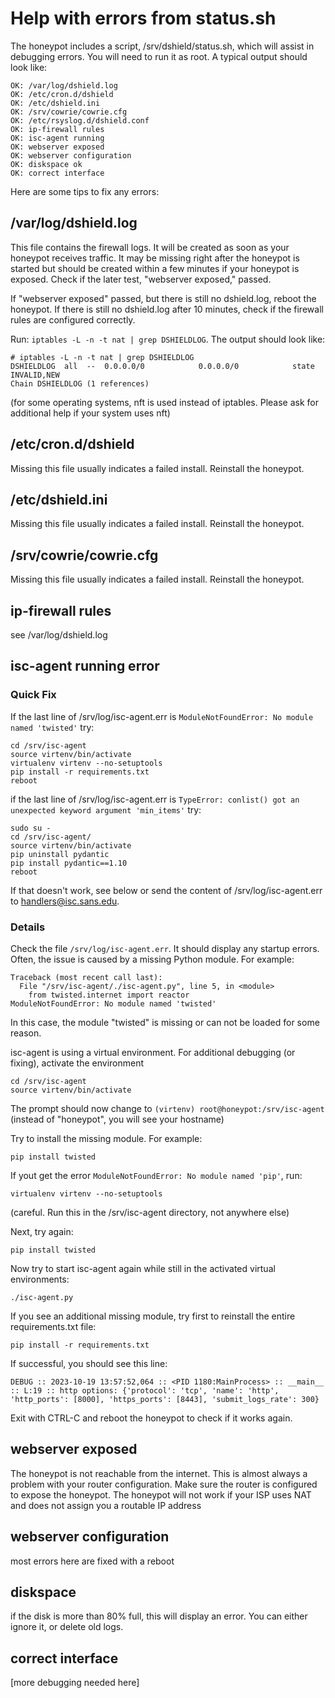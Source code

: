 # Help with errors from status.sh

The honeypot includes a script, /srv/dshield/status.sh, which will assist
in debugging errors. You will need to run it as root. A typical output
should look like:

```
OK: /var/log/dshield.log
OK: /etc/cron.d/dshield
OK: /etc/dshield.ini
OK: /srv/cowrie/cowrie.cfg
OK: /etc/rsyslog.d/dshield.conf
OK: ip-firewall rules
OK: isc-agent running
OK: webserver exposed
OK: webserver configuration
OK: diskspace ok
OK: correct interface
```

Here are some tips to fix any errors:

## /var/log/dshield.log

This file contains the firewall logs. It will be created as soon as your
honeypot receives traffic. It may be missing right after the honeypot is
started but should be created within a few minutes if your honeypot is
exposed. Check if the later test, "webserver exposed," passed.

If "webserver exposed" passed, but there is still no dshield.log, reboot the honeypot. If there is still no dshield.log after 10
minutes, check if the firewall rules are configured correctly.

Run: ```iptables -L -n -t nat | grep DSHIELDLOG```. The output should look
like:

```
# iptables -L -n -t nat | grep DSHIELDLOG
DSHIELDLOG  all  --  0.0.0.0/0            0.0.0.0/0            state INVALID,NEW
Chain DSHIELDLOG (1 references)
```

(for some operating systems, nft is used instead of iptables.
Please ask for additional help if your system uses nft)

## /etc/cron.d/dshield

Missing this file usually indicates a failed install. Reinstall the honeypot.

## /etc/dshield.ini

Missing this file usually indicates a failed install. Reinstall the honeypot.

## /srv/cowrie/cowrie.cfg

Missing this file usually indicates a failed install. Reinstall the honeypot.

## ip-firewall rules

see /var/log/dshield.log

## isc-agent running error

### Quick Fix ###

If the last line of /srv/log/isc-agent.err is ```ModuleNotFoundError: No module named 'twisted'``` try:

```
cd /srv/isc-agent
source virtenv/bin/activate
virtualenv virtenv --no-setuptools
pip install -r requirements.txt
reboot
```

if the last line of /srv/log/isc-agent.err is ```TypeError: conlist() got an unexpected keyword argument 'min_items'``` try:

```
sudo su -
cd /srv/isc-agent/
source virtenv/bin/activate
pip uninstall pydantic
pip install pydantic==1.10
reboot
```

If that doesn't work, see below or send the content of /srv/log/isc-agent.err to handlers@isc.sans.edu.

### Details ###

Check the file ```/srv/log/isc-agent.err```. It should display any startup errors. Often, the issue is caused by a missing Python module. For example:

```
Traceback (most recent call last):
  File "/srv/isc-agent/./isc-agent.py", line 5, in <module>
    from twisted.internet import reactor
ModuleNotFoundError: No module named 'twisted'
```
In this case, the module "twisted" is missing or can not be loaded for some reason.

isc-agent is using a virtual environment. For additional debugging (or fixing), activate the environment
```
cd /srv/isc-agent
source virtenv/bin/activate
```
The prompt should now change to ```(virtenv) root@honeypot:/srv/isc-agent``` (instead of "honeypot", you will see your hostname)

Try to install the missing module. For example:

```
pip install twisted
```

If yout get the error ```ModuleNotFoundError: No module named 'pip'```, run:

```
virtualenv virtenv --no-setuptools
```

(careful. Run this in the /srv/isc-agent directory, not anywhere else)

Next, try again:

```
pip install twisted
```

Now try to start isc-agent again while still in the activated virtual environments:

```
./isc-agent.py
```

If you see an additional missing module, try first to reinstall the entire requirements.txt file:

```
pip install -r requirements.txt
```

If successful, you should see this line:

```
DEBUG :: 2023-10-19 13:57:52,064 :: <PID 1180:MainProcess> :: __main__ :: L:19 :: http options: {'protocol': 'tcp', 'name': 'http', 'http_ports': [8000], 'https_ports': [8443], 'submit_logs_rate': 300}
```

Exit with CTRL-C and reboot the honeypot to check if it works again.


## webserver exposed

The honeypot is not reachable from the internet. This is almost always
a problem with your router configuration. Make sure the router is configured
to expose the honeypot. The honeypot will not work if your ISP uses NAT and
does not assign you a routable IP address

## webserver configuration

most errors here are fixed with a reboot

## diskspace

if the disk is more than 80% full, this will display an error. You can
either ignore it, or delete old logs.

## correct interface

[more debugging needed here]



